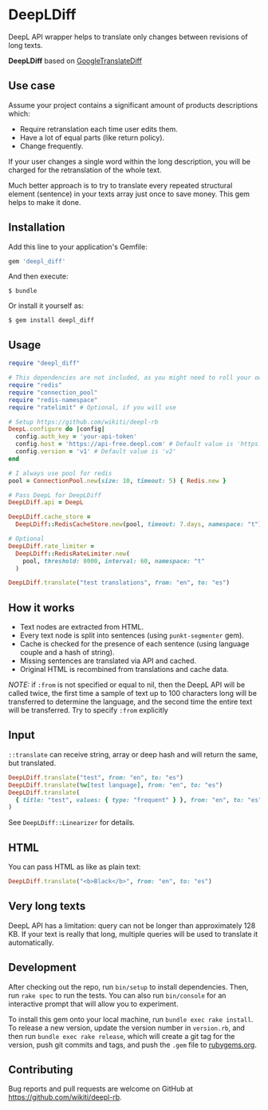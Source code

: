# DeepLDiff

DeepL API wrapper helps to translate only changes between revisions of long texts.




**DeepLDiff** based on [GoogleTranslateDiff](https://github.com/gzigzigzeo/google_translate_diff)
## Use case

Assume your project contains a significant amount of products descriptions which:
- Require retranslation each time user edits them.
- Have a lot of equal parts (like return policy).
- Change frequently.

If your user changes a single word within the long description, you will be charged for the retranslation of the whole text.

Much better approach is to try to translate every repeated structural element (sentence) in your texts array just once to save money. This gem helps to make it done.

## Installation

Add this line to your application's Gemfile:

```ruby
gem 'deepl_diff'
```

And then execute:

    $ bundle

Or install it yourself as:

    $ gem install deepl_diff

## Usage

```ruby
require "deepl_diff"

# This dependencies are not included, as you might need to roll your own cache based on different store
require "redis"
require "connection_pool"
require "redis-namespace"
require "ratelimit" # Optional, if you will use

# Setup https://github.com/wikiti/deepl-rb
DeepL.configure do |config|
  config.auth_key = 'your-api-token'
  config.host = 'https://api-free.deepl.com' # Default value is 'https://api.deepl.com'
  config.version = 'v1' # Default value is 'v2'
end

# I always use pool for redis
pool = ConnectionPool.new(size: 10, timeout: 5) { Redis.new }

# Pass DeepL for DeepLDiff
DeepLDiff.api = DeepL

DeepLDiff.cache_store =
  DeepLDiff::RedisCacheStore.new(pool, timeout: 7.days, namespace: "t")

# Optional
DeepLDiff.rate_limiter =
  DeepLDiff::RedisRateLimiter.new(
    pool, threshold: 8000, interval: 60, namespace: "t"
  )

DeepLDiff.translate("test translations", from: "en", to: "es")
```

## How it works

- Text nodes are extracted from HTML.
- Every text node is split into sentences (using `punkt-segmenter` gem).
- Cache is checked for the presence of each sentence (using language couple and a hash of string).
- Missing sentences are translated via API and cached.
- Original HTML is recombined from translations and cache data.

*NOTE:* if `:from` is not specified or equal to nil, then the DeepL API will be called twice, the first time a sample of text up to 100 characters long will be transferred to determine the language, and the second time the entire text will be transferred.
        Try to specify `:from` explicitly

## Input

`::translate` can receive string, array or deep hash and will return the same, but translated.

```ruby
DeepLDiff.translate("test", from: "en", to: "es")
DeepLDiff.translate(%w[test language], from: "en", to: "es")
DeepLDiff.translate(
  { title: "test", values: { type: "frequent" } }, from: "en", to: "es"
)
```

See `DeepLDiff::Linearizer` for details.

## HTML

You can pass HTML as like as plain text:

```ruby
DeepLDiff.translate("<b>Black</b>", from: "en", to: "es")
```

## Very long texts

DeepL API has a limitation: query can not be longer than approximately 128 KB. If your text is really that long, multiple queries will be used to translate it automatically.

## Development

After checking out the repo, run `bin/setup` to install dependencies. Then, run `rake spec` to run the tests. You can also run `bin/console` for an interactive prompt that will allow you to experiment.

To install this gem onto your local machine, run `bundle exec rake install`. To release a new version, update the version number in `version.rb`, and then run `bundle exec rake release`, which will create a git tag for the version, push git commits and tags, and push the `.gem` file to [rubygems.org](https://rubygems.org).

## Contributing

Bug reports and pull requests are welcome on GitHub at https://github.com/wikiti/deepl-rb.
